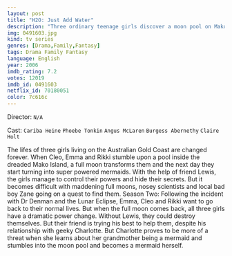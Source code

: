 ```yaml
---
layout: post
title: "H2O: Just Add Water"
description: "Three ordinary teenage girls discover a moon pool on Mako Island that turns them into extraordinary mermaids with special powers over water on the night of a full moon. They must never look in the moon's eye or there will be side effects for each of them..."
img: 0491603.jpg
kind: tv series
genres: [Drama,Family,Fantasy]
tags: Drama Family Fantasy 
language: English
year: 2006
imdb_rating: 7.2
votes: 12019
imdb_id: 0491603
netflix_id: 70180051
color: 7c616c
---
```

Director: `N/A`  

Cast: `Cariba Heine` `Phoebe Tonkin` `Angus McLaren` `Burgess Abernethy` `Claire Holt` 

The lifes of three girls living on the Australian Gold Coast are changed forever. When Cleo, Emma and Rikki stumble upon a pool inside the dreaded Mako Island, a full moon transforms them and the next day they start turning into super powered mermaids. With the help of friend Lewis, the girls manage to control their powers and hide their secrets. But it becomes difficult with maddening full moons, nosey scientists and local bad boy Zane going on a quest to find them. Season Two: Following the incident with Dr Denman and the Lunar Eclipse, Emma, Cleo and Rikki want to go back to their normal lives. But when the full moon comes back, all three girls have a dramatic power change. Without Lewis, they could destroy themselves. But their friend is trying his best to help them, despite his relationship with geeky Charlotte. But Charlotte proves to be more of a threat when she learns about her grandmother being a mermaid and stumbles into the moon pool and becomes a mermaid herself.